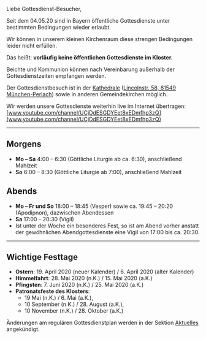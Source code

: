Liebe Gottesdienst-Besucher,

Seit dem 04.05.20 sind in Bayern öffentliche Gottesdienste
unter bestimmten Bedingungen wieder erlaubt.

Wir können in unserem kleinen Kirchenraum diese strengen Bedingungen leider nicht erfüllen.

Das heißt: **vorläufig keine öffentlichen Gottesdienste im Kloster.**

Beichte und Kommunion können nach Vereinbarung außerhalb der Gottesdienstzeiten empfangen werden.

Der Gottesdienstbesuch ist in der [Kathedrale](http://sobor.de) ([Lincolnstr. 58, 81549 München-Perlach](https://goo.gl/maps/mApnjYHUYHp29pNW8)) sowie in anderen Gemeindekirchen möglich.

Wir werden unsere Gottesdienste weiterhin live im Internet übertragen:
[www.youtube.com/channel/UCjDdESGDYEet8xEDmfhp3zQ](www.youtube.com/channel/UCjDdESGDYEet8xEDmfhp3zQ)

<hr>

## Morgens

* **Mo – Sa** 4:00 – 6:30 (Göttliche Liturgie ab ca. 6:30), anschließend Mahlzeit
* **So** 6:00 – 8:30 (Göttliche Liturgie ab 7:00), anschließend Mahlzeit

## Abends

* **Mo – Fr und So** 18:00 – 18:45 (Vesper) sowie ca. 19:45 – 20:20 (Apodipnon), dazwischen Abendessen
* **Sa** 17:00 – 20:30 (Vigil)
* Ist unter der Woche ein besonderes Fest, so ist am Abend vorher anstatt der gewöhnlichen Abendgottesdienste eine Vigil von 17:00 bis ca. 20:30.

<hr>

## Wichtige Festtage

* **Ostern**: 19. April 2020 (neuer Kalender) / 6. April 2020 (alter Kalender)
* **Himmelfahrt**: 28. Mai 2020 (n.K.) / 15. Mai 2020 (a.K.)
* **Pfingsten**: 7. Juni 2020 (n.K.) / 25. Mai 2020 (a.K.)
* **Patronatsfeste des Klosters**:
  * 19 Mai (n.K.) / 6. Mai (a.K.),
  * 10 September (n.K.) / 28. August (a.K.),
  * 10 November (n.K.) / 28. Oktober (a.K.)

Änderungen am regulären Gottesdienstplan werden in der Sektion [Aktuelles](https://www.hiobmon.org/news/) angekündigt.